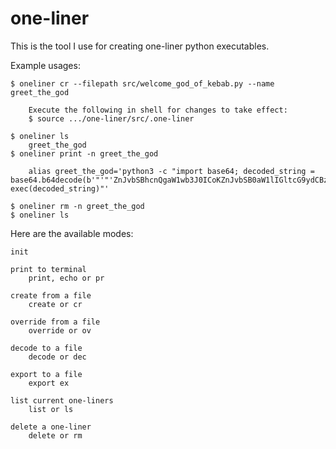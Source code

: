 # one-liner
This is the tool I use for creating one-liner python executables.

Example usages:
```
$ oneliner cr --filepath src/welcome_god_of_kebab.py --name greet_the_god
    
    Execute the following in shell for changes to take effect:
    $ source .../one-liner/src/.one-liner

$ oneliner ls
    greet_the_god
$ oneliner print -n greet_the_god

    alias greet_the_god='python3 -c "import base64; decoded_string = base64.b64decode(b'"'"'ZnJvbSBhcnQgaW1wb3J0ICoKZnJvbSB0aW1lIGltcG9ydCBzbGVlcAp0ZXh0ID0gdGV4dDJhcnQoJ1dlbGNvbWUsIFxuR29kICBPZiAgS2ViYWIgIDopJykKCmZvciBsaW5lIGluIHRleHQuc3BsaXQoJ1xuJyk6CiAgICBwcmludChsaW5lKQogICAgc2xlZXAoMC4wNSkKCgoK'"'"').decode(); exec(decoded_string)"'

$ oneliner rm -n greet_the_god
$ oneliner ls
```
Here are the available modes:

	init

	print to terminal
		print, echo or pr

	create from a file
		create or cr
		
	override from a file
		override or ov

	decode to a file
		decode or dec

	export to a file
		export ex

	list current one-liners
		list or ls

	delete a one-liner
		delete or rm

